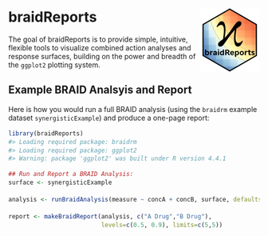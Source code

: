 
<!-- README.md is generated from README.Rmd. Please edit that file -->

# braidReports <img src="man/figures/logo.png" align="right" height="126" alt="" />

<!-- badges: start -->
<!-- badges: end -->

The goal of braidReports is to provide simple, intuitive, flexible tools
to visualize combined action analyses and response surfaces, building on
the power and breadth of the `ggplot2` plotting system.

## Example BRAID Analsyis and Report

Here is how you would run a full BRAID analysis (using the `braidrm`
example dataset `synergisticExample`) and produce a one-page report:

``` r
library(braidReports)
#> Loading required package: braidrm
#> Loading required package: ggplot2
#> Warning: package 'ggplot2' was built under R version 4.4.1
```

``` r
## Run and Report a BRAID Analysis:
surface <- synergisticExample

analysis <- runBraidAnalysis(measure ~ concA + concB, surface, defaults=c(0,1))

report <- makeBraidReport(analysis, c("A Drug","B Drug"),
                          levels=c(0.5, 0.9), limits=c(5,5))
```
